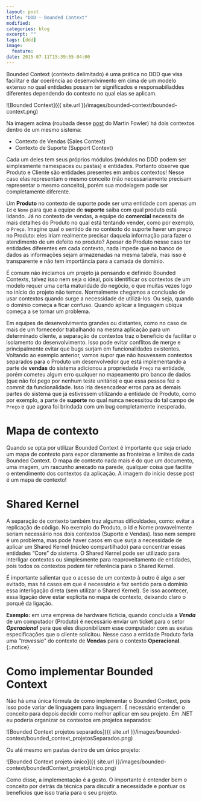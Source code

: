 ```yaml
---
layout: post
title: "DDD – Bounded Context"
modified:
categories: blog
excerpt: ""
tags: [ddd]
image:
  feature:
date: 2015-07-11T15:39:55-04:00
---
```


Bounded Context (contexto delimitado) é uma prática no DDD que visa facilitar e dar coerência ao desenvolvimento em cima de um modelo extenso no qual entidades possam ter significados e responsabiliaddes diferentes dependendo do contexto no qual elas se aplicam.

![Bounded Context]({{ site.url }}/images/bounded-context/bounded-context.png)

Na imagem acima (roubada desse [post](http://martinfowler.com/bliki/BoundedContext.html) do Martin Fowler) há dois contextos dentro de um mesmo sistema:

* Contexto de Vendas (Sales Context)
* Contexto de Suporte (Support Context)

Cada um deles tem seus próprios módulos (módulos no DDD podem ser simplesmente namespaces ou pastas) e entidades. Portanto observe que Produto e Cliente são entidades presentes em ambos contextos! Nesse caso elas representam o mesmo conceito (não necessariamente precisam representar o mesmo conceito), porém sua modelagem pode ser completamente diferente. 

Um **Produto** no contexto de suporte pode ser uma entidade com apenas um `Id` e `Nome` para que a equipe de **suporte** saiba com qual produto está lidando. Já no contexto de vendas, a equipe do **comercial** necessita de mais detalhes do Produto no qual está tentando vender, como por exemplo, o `Preço`. Imagine qual o sentido de no contexto do suporte haver um preço no Produto: eles iriam realmente precisar daquela informação para fazer o atendimento de um defeito no produto? Apesar do Produto nesse caso ter entidades diferentes em cada contexto, nada impede que no banco de dados as informações sejam armazenadas na mesma tabela, mas isso é transparente e não tem importância para a camada de domínio.

É comum não iniciamos um projeto já pensando e definido Bounded Contexts, talvez isso nem seja o ideal, pois identificar os contextos de um modelo requer uma certa maturidade do negócio, o que muitas vezes logo no início do projeto não temos. Normalmente chegamos a conclusão de usar contextos quando surge a necessidade de utilizá-los. Ou seja, quando o domínio começa a ficar confuso. Quando aplicar a linguagem ubíqua começa a se tornar um problema. 

Em equipes de desenvolvimento grandes ou distantes, como no caso de mais de um fornecedor trabalhando na mesma aplicação para um determinado cliente, a separação de contextos traz o benefício de facilitar o isolamento do desenvolvimento. Isso pode evitar conflitos de merge e principalmente evitar que bugs surjam em funcionalidades existentes. Voltando ao exemplo anterior, vamos supor que não houvessem contextos separados para o Produto um desenvolvedor que está implementando a parte de **vendas** do sistema adicionou a propriedade `Preço` na entidade, porém cometeu algum erro qualquer no mapeamento pro banco de dados (que não foi pego por nenhum teste unitário) e que essa pessoa fez o commit da funcionalidade. Isso iria desencadear erros para as demais partes do sistema que já estivessem utilizando a entidade de Produto, como por exemplo, a parte de **suporte** no qual nunca necessitou do tal campo de `Preço` e que agora foi brindada com um bug completamente inesperado.

# Mapa de contexto

Quando se opta por utilizar Bounded Context é importante que seja criado um mapa de contexto para expor claramente as fronteiras e limites de cada Bounded Context. O mapa de contexto nada mais é do que um documento, uma imagem, um rascunho anexado na parede, qualquer coisa que facilite o entendimento dos contextos da aplicação. A imagem do início desse post é um mapa de contexto!

# Shared Kernel

A separação de contexto também traz algumas dificuldades, como: evitar a replicação de código. No exemplo do Produto, o Id e Nome provavelmente seriam necessário nos dois contextos (Suporte e Vendas). Isso nem sempre é um problema, mas pode haver casos em que surja a necessidade de aplicar um Shared Kernel (núcleo compartilhado) para concentrar essas entidades “Core” do sistema. O Shared Kernel pode ser utilizado para interligar contextos ou simplesmente para reaproveitamento de entidades, pois todos os contextos podem ter referência para o Shared Kernel.

É importante salientar que o acesso de um contexto à outro é algo a ser evitado, mas há casos em que é necessário e faz sentido para o domínio essa interligação direta (sem utilizar o Shared Kernel). Se isso acontecer, essa ligação deve estar explícita no mapa de contexto, deixando claro o porquê da ligação. 

**Exemplo:** em uma empresa de hardware fictícia, quando concluída a ***Venda*** de um computador (Produto) é necessário enviar um ticket para o setor ***Operacional*** para que eles disponibilizem esse computador com as exatas especificações que o cliente solicitou. Nesse caso a entidade Produto faria uma *"travessia"* do contexto de **Vendas** para o contexto **Operacional**. 
{:.notice}

# Como implementar Bounded Context

Não há uma única fórmula de como implementar o Bounded Context, pois isso pode variar de linguagem para linguagem. É necessário entender o conceito para depois decidir como melhor aplicar em seu projeto. Em .NET eu poderia organizar os contextos em projetos separados:

![Bounded Context projetos separados]({{ site.url }}/images/bounded-context/bounded_context_projetosSeparados.png)

Ou até mesmo em pastas dentro de um único projeto:

![Bounded Context projeto único]({{ site.url }}/images/bounded-context/boundedContext_projetoUnico.png)

Como disse, a implementação é a gosto. O importante é entender bem o conceito por detrás da técnica para discutir a necessidade e pontuar os benefícios que isso traria para o seu projeto.